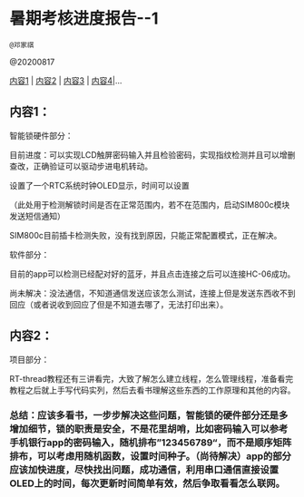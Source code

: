 

#  暑期考核进度报告--1

`@邓家祺`

@20200817

[内容1](#1) | [内容2](#2) | [内容3](#3) | [内容4](#4)|...

## 内容1：

智能锁硬件部分：

目前进度：可以实现LCD触屏密码输入并且检验密码，实现指纹检测并且可以增删查改，正确验证可以驱动步进电机转动。

设置了一个RTC系统时钟OLED显示，时间可以设置

（此处用于检测解锁时间是否在正常范围内，若不在范围内，启动SIM800c模块发送短信通知）

SIM800c目前插卡检测失败，没有找到原因，只能正常配置模式，正在解决。

软件部分：

目前的app可以检测已经配对好的蓝牙，并且点击连接之后可以连接HC-06成功。

尚未解决：没法通信，不知道通信发送应该怎么测试，连接上但是发送东西收不到回应（或者说收到回应了但是不知道去哪了，无法打印出来）。

## 内容2：

项目部分：

RT-thread教程还有三讲看完，大致了解怎么建立线程，怎么管理线程，准备看完教程之后就上手写代码实列，然后去看书理解这些东西的工作原理和其他的内容。

### 总结：应该多看书，一步步解决这些问题，智能锁的硬件部分还是多增加细节，锁的职责是安全，不是花里胡哨，比如密码输入可以参考手机银行app的密码输入，随机排布”123456789“，而不是顺序矩阵排布，可以考虑用随机函数，设置时间种子。（尚待解决）app的部分应该加快进度，尽快找出问题，成功通信，利用串口通信直接设置OLED上的时间，每次更新时间简单有效，然后争取看看怎么联网。



